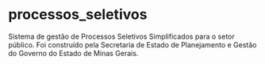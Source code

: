 # processos_seletivos
Sistema de gestão de Processos Seletivos Simplificados para o setor público. Foi construído pela Secretaria de Estado de Planejamento e Gestão do Governo do Estado de Minas Gerais.
